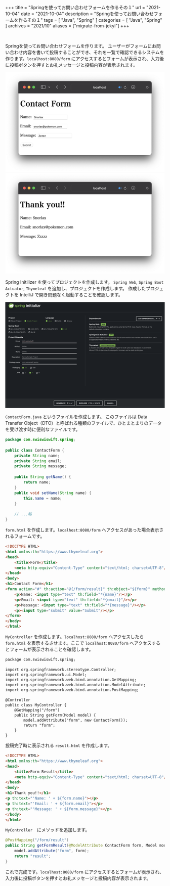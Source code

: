 +++
title =  "Springを使ってお問い合わせフォームを作るその１"
url = "2021-10-04"
date = "2021-10-04"
description = "Springを使ってお問い合わせフォームを作るその１"
tags = [
  "Java",
  "Spring"
]
categories = [
  "Java",
  "Spring"
]
archives = "2021/10"
aliases = ["migrate-from-jekyl"]
+++

<br>

Springを使ってお問い合わせフォームを作ります。
ユーザーがフォームにお問い合わせ内容を書いて投稿することができ、それを一覧で確認できるシステムを作ります。`localhost:8080/form` にアクセスするとフォームが表示され、入力後に投稿ボタンを押すとお礼メッセージと投稿内容が表示されます。

![Form](1.png)
![Form/Result](2.png)

Spring Initilizer を使ってプロジェクトを作成します。
`Spring Web`, `Spring Boot Actuator`, `Thymeleaf` を追加し、プロジェクトを作成します。
作成したプロジェクトを IntelliJ で開き問題なく起動することを確認します。

![Project](3.png)

`ContactForm.java` というファイルを作成します。
このファイルは Data Transfer Object（DTO）と呼ばれる種類のファイルで、ひとまとまりのデータを受け渡す時に便利なファイルです。

```java
package com.swiswiswift.spring;

public class ContactForm {
    private String name;
    private String email;
    private String message;

    public String getName() {
        return name;
    }
    public void setName(String name) {
        this.name = name;
    }
    
    // ...略
}
```

`form.html` を作成します。`localhost:8080/form` へアクセスがあった場合表示されるフォームです。

```html
<!DOCTYPE HTML>
<html xmlns:th="https://www.thymeleaf.org">
<head>
    <title>Form</title>
    <meta http-equiv="Content-Type" content="text/html; charset=UTF-8"/>
</head>
<body>
<h1>Contact Form</h1>
<form action="#" th:action="@{/form/result}" th:object="${form}" method="post">
    <p>Name: <input type="text" th:field="*{name}"/></p>
    <p>Email: <input type="text" th:field="*{email}"/></p>
    <p>Message: <input type="text" th:field="*{message}"/></p>
    <p><input type="submit" value="Submit"/></p>
</form>
</body>
</html>
```

`MyController` を作成します。`localhost:8080/form` へアクセスしたら `form.html` を表示するさせます。ここで `localhost:8080/form` へアクセスするとフォームが表示されることを確認します。

```
package com.swiswiswift.spring;

import org.springframework.stereotype.Controller;
import org.springframework.ui.Model;
import org.springframework.web.bind.annotation.GetMapping;
import org.springframework.web.bind.annotation.ModelAttribute;
import org.springframework.web.bind.annotation.PostMapping;

@Controller
public class MyController {
    @GetMapping("/form")
    public String getForm(Model model) {
        model.addAttribute("form", new ContactForm());
        return "form";
    }
}
```

投稿完了時に表示される `result.html` を作成します。

```html
<!DOCTYPE HTML>
<html xmlns:th="https://www.thymeleaf.org">
<head>
    <title>Form Result</title>
    <meta http-equiv="Content-Type" content="text/html; charset=UTF-8"/>
</head>
<body>
<h1>Thank you!!</h1>
<p th:text="'Name: ' + ${form.name}"></p>
<p th:text="'Email: ' + ${form.email}"></p>
<p th:text="'Message: ' + ${form.message}"></p>
</body>
</html>
```

`MyController`　にメソッドを追加します。

```java
@PostMapping("/form/result")
public String getFormResult(@ModelAttribute ContactForm form, Model model) {
    model.addAttribute("form", form);
    return "result";
}
```

これで完成です。`localhost:8080/form` にアクセスするとフォームが表示され、入力後に投稿ボタンを押すとお礼メッセージと投稿内容が表示されます。
